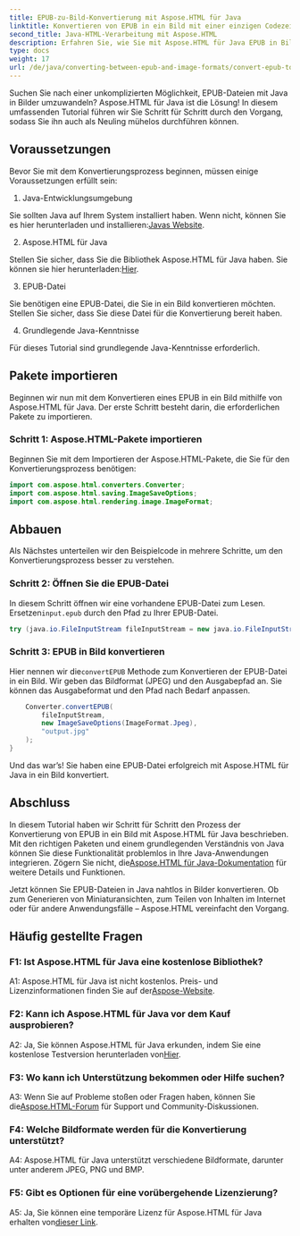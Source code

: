 ```yaml
---
title: EPUB-zu-Bild-Konvertierung mit Aspose.HTML für Java
linktitle: Konvertieren von EPUB in ein Bild mit einer einzigen Codezeile
second_title: Java-HTML-Verarbeitung mit Aspose.HTML
description: Erfahren Sie, wie Sie mit Aspose.HTML für Java EPUB in Bilder konvertieren. Schritt-für-Schritt-Anleitung für mühelose Konvertierungen.
type: docs
weight: 17
url: /de/java/converting-between-epub-and-image-formats/convert-epub-to-image-single-line/
---
```

Suchen Sie nach einer unkomplizierten Möglichkeit, EPUB-Dateien mit Java in Bilder umzuwandeln? Aspose.HTML für Java ist die Lösung! In diesem umfassenden Tutorial führen wir Sie Schritt für Schritt durch den Vorgang, sodass Sie ihn auch als Neuling mühelos durchführen können. 

## Voraussetzungen

Bevor Sie mit dem Konvertierungsprozess beginnen, müssen einige Voraussetzungen erfüllt sein:

1. Java-Entwicklungsumgebung

 Sie sollten Java auf Ihrem System installiert haben. Wenn nicht, können Sie es hier herunterladen und installieren:[Javas Website](https://www.java.com/en/download/).

2. Aspose.HTML für Java

 Stellen Sie sicher, dass Sie die Bibliothek Aspose.HTML für Java haben. Sie können sie hier herunterladen:[Hier](https://releases.aspose.com/html/java/).

3. EPUB-Datei

Sie benötigen eine EPUB-Datei, die Sie in ein Bild konvertieren möchten. Stellen Sie sicher, dass Sie diese Datei für die Konvertierung bereit haben.

4. Grundlegende Java-Kenntnisse

Für dieses Tutorial sind grundlegende Java-Kenntnisse erforderlich.

## Pakete importieren

Beginnen wir nun mit dem Konvertieren eines EPUB in ein Bild mithilfe von Aspose.HTML für Java. Der erste Schritt besteht darin, die erforderlichen Pakete zu importieren.

### Schritt 1: Aspose.HTML-Pakete importieren

Beginnen Sie mit dem Importieren der Aspose.HTML-Pakete, die Sie für den Konvertierungsprozess benötigen:

```java
import com.aspose.html.converters.Converter;
import com.aspose.html.saving.ImageSaveOptions;
import com.aspose.html.rendering.image.ImageFormat;
```

## Abbauen

Als Nächstes unterteilen wir den Beispielcode in mehrere Schritte, um den Konvertierungsprozess besser zu verstehen.

### Schritt 2: Öffnen Sie die EPUB-Datei

 In diesem Schritt öffnen wir eine vorhandene EPUB-Datei zum Lesen. Ersetzen`input.epub` durch den Pfad zu Ihrer EPUB-Datei.

```java
try (java.io.FileInputStream fileInputStream = new java.io.FileInputStream("input.epub")) {
```

### Schritt 3: EPUB in Bild konvertieren

 Hier nennen wir die`convertEPUB` Methode zum Konvertieren der EPUB-Datei in ein Bild. Wir geben das Bildformat (JPEG) und den Ausgabepfad an. Sie können das Ausgabeformat und den Pfad nach Bedarf anpassen.

```java
    Converter.convertEPUB(
        fileInputStream,
        new ImageSaveOptions(ImageFormat.Jpeg),
        "output.jpg"
    );
}
```

Und das war’s! Sie haben eine EPUB-Datei erfolgreich mit Aspose.HTML für Java in ein Bild konvertiert.

## Abschluss

In diesem Tutorial haben wir Schritt für Schritt den Prozess der Konvertierung von EPUB in ein Bild mit Aspose.HTML für Java beschrieben. Mit den richtigen Paketen und einem grundlegenden Verständnis von Java können Sie diese Funktionalität problemlos in Ihre Java-Anwendungen integrieren. Zögern Sie nicht, die[Aspose.HTML für Java-Dokumentation](https://reference.aspose.com/html/java/) für weitere Details und Funktionen.

Jetzt können Sie EPUB-Dateien in Java nahtlos in Bilder konvertieren. Ob zum Generieren von Miniaturansichten, zum Teilen von Inhalten im Internet oder für andere Anwendungsfälle – Aspose.HTML vereinfacht den Vorgang.

## Häufig gestellte Fragen

### F1: Ist Aspose.HTML für Java eine kostenlose Bibliothek?

 A1: Aspose.HTML für Java ist nicht kostenlos. Preis- und Lizenzinformationen finden Sie auf der[Aspose-Website](https://purchase.aspose.com/buy).

### F2: Kann ich Aspose.HTML für Java vor dem Kauf ausprobieren?

 A2: Ja, Sie können Aspose.HTML für Java erkunden, indem Sie eine kostenlose Testversion herunterladen von[Hier](https://releases.aspose.com/html/java).

### F3: Wo kann ich Unterstützung bekommen oder Hilfe suchen?

 A3: Wenn Sie auf Probleme stoßen oder Fragen haben, können Sie die[Aspose.HTML-Forum](https://forum.aspose.com/) für Support und Community-Diskussionen.

### F4: Welche Bildformate werden für die Konvertierung unterstützt?

A4: Aspose.HTML für Java unterstützt verschiedene Bildformate, darunter unter anderem JPEG, PNG und BMP.

### F5: Gibt es Optionen für eine vorübergehende Lizenzierung?

 A5: Ja, Sie können eine temporäre Lizenz für Aspose.HTML für Java erhalten von[dieser Link](https://purchase.aspose.com/temporary-license/).